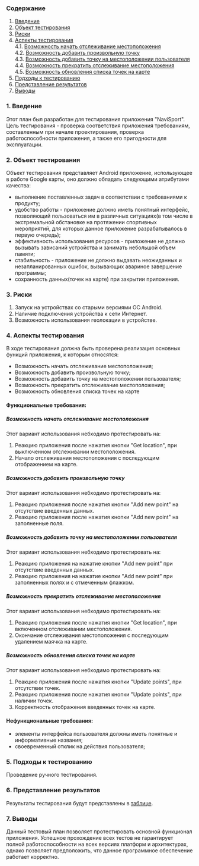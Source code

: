 ### Содержание
  1. [Введение](#1)
  2. [Объект тестирования](#2)
  3. [Риски](#3)
  4. [Аспекты тестирования](#4)<br>
    4.1. [Возможность начать отслеживание местоположения](#001)<br>
    4.2. [Возможность добавить произвольную точку](#002)<br>
    4.3. [Возможность добавить точку на местоположении пользователя](#003)<br>
    4.4. [Возможность прекратить отслеживание местоположения](#004)<br>
    4.5. [Возможность обновления списка точек на карте](#005)<br>
5. [Подходы к тестированию](#5)
6. [Представление результатов](#6)
7. [Выводы](#7)

<a name="1"></a>
### 1. Введение
Этот план был разработан для тестирования приложения "NaviSport". 
Цель тестирования - проверка соответствия приложения требованиям, составленным при начале проектирования, проверка работоспособности приложения, а также его пригодности для эксплуатации.

<a name="2"></a>
### 2. Объект тестирования
Объект тестирования представляет Android приложение, использующее в работе Google карты, оно должно обладать следующими атрибутами качества:

  - выполнение поставленных задач в соответствии с требованиями к продукту;
  - удобство работы - приложение должно иметь понятный интерфейс, позволяющий пользоваться им в различных ситуациях(в том числе в экстремальной обстановке на протяжении спортивных мероприятий, для которых данное приложение разрабатывалось в первую очередь);
  - эффективность использования ресурсов - приложение не должно вызывать зависаний устройства и занимать небольшой объем памяти;
  - стабильность - приложение не должно выдавать неожиданных и незапланированных ошибок, вызывающих авариное завершение программы;
  - сохранность данных(точек на карте) при закрытии приложения.

<a name="3"></a>
### 3. Риски
1. Запуск на устройствах со старыми версиями ОС Android.
2. Наличие подключения устройства к сети Интернет.
3. Возможность использования геолокации в устройстве.

<a name="4"></a>
### 4. Аспекты тестирования
В ходе тестирования должна быть проверена реализация основных функций приложения, к которым относятся:

- Возможность начать отслеживание местоположения;
- Возможность добавить произвольную точку;
- Возможность добавить точку на местоположении пользователя;
- Возможность прекратить отслеживание местоположения;
- Возможность обновления списка точек на карте

#### Функциональные требования:
<a name="001"></a>
##### Возможность начать отслеживание местоположения
Этот вариант использования небходимо протестировать на:
1. Реакцию приложения после нажатия кнопки "Get location", при выключенном отслеживании местоположения.
2. Начало отслеживания местоположения с последующим отображением на карте.

<a name="002"></a>
##### Возможность добавить произвольную точку
Этот вариант использования небходимо протестировать на:
1. Реакцию приложения после нажатия кнопки "Add new point" на отсутствие введенных данных.
2. Реакцию приложения после нажатия кнопки "Add new point" на заполненные поля.

<a name="003"></a>
##### Возможность добавить точку на местоположении пользователя
Этот вариант использования небходимо протестировать на:
1. Реакцию приложения на нажатие кнопки "Add new point" при отсутствие введенных данных.
2. Реакцию приложения на нажатие кнопки "Add new point" при заполненных полях и с отмеченным флажком.

<a name="004"></a>
##### Возможность прекратить отслеживание местоположения
Этот вариант использования небходимо протестировать на:
1. Реакцию приложения после нажатия кнопки "Get location", при включенном отслеживании местоположения.
2. Окончание отслеживания местоположения с последующим удалением маячка на карте.

<a name="005"></a>
##### Возможность обновления списка точек на карте
Этот вариант использования небходимо протестировать на:
1. Реакцию приложения после нажатия кнопки "Update points", при отсутствии точек.
2. Реакцию приложения после нажатия кнопки "Update points", при наличии точек.
3. Корректность отображения введенных точек на карте.

#### Нефункциональные требования:
- элементы интерфейса пользователя должны иметь понятные и информативные названия;
- своевременный отклик на действия пользователя;

<a name="5"></a>
### 5. Подходы к тестированию
Проведение ручного тестирования.

<a name="6"></a>
### 6. Представление результатов
Результаты тестирования будут представлены в [таблице](Тестирование/TestResults).

<a name="7"></a>
### 7. Выводы
Данный тестовый план позволяет протестировать основной функционал приложения. Успешное прохождение всех тестов не гарантирует полной работоспособности на всех версиях платформ и архитектурах, однако позволяет предположить, что данное программное обеспечение работает корректно.
